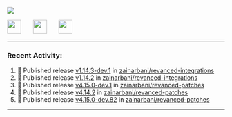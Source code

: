 <p align="left">
  <!-- Typing SVG by DenverCoder1 - https://github.com/DenverCoder1/readme-typing-svg -->
  <a href="https://github.com/DenverCoder1/readme-typing-svg">
    <img src="https://readme-typing-svg.demolab.com/?lines=Hello%2E%2E%2E;Im%20Zain;&font=Fira%20Code&center=false&width=440&height=45&color=00FFFF&vCenter=true&pause=1000&size=22" /></a>
</p>

<p align="left">
  <a href="https://www.youtube.com/@zainarbani"><img width="32px" src="https://www.freeiconspng.com/uploads/youtube-subscribe-png-youtube-subscribe-to-5.png"/></a>
  &#8287;&#8287;&#8287;&#8287;&#8287;
  <a href="https://discord.com/invite/4dMPpvKm"><img width="32px" src="https://www.freeiconspng.com/uploads/discord-icon-7.png"/></a>
  &#8287;&#8287;&#8287;&#8287;&#8287;
  <a href="https://t.me/AnotherZain"><img width="32px" src="https://www.freeiconspng.com/uploads/telegram-icon-1.png"></a>
</p>

---

<h3>Recent Activity:</h3>

<!-- https://github.com/jamesgeorge007/github-activity-readme -->
<!--START_SECTION:activity-->
1. 🚀 Published release [v1.14.3-dev.1](https://github.com/zainarbani/revanced-integrations/releases/tag/v1.14.3-dev.1) in [zainarbani/revanced-integrations](https://github.com/zainarbani/revanced-integrations)
2. 🚀 Published release [v1.14.2](https://github.com/zainarbani/revanced-integrations/releases/tag/v1.14.2) in [zainarbani/revanced-integrations](https://github.com/zainarbani/revanced-integrations)
3. 🚀 Published release [v4.15.0-dev.1](https://github.com/zainarbani/revanced-patches/releases/tag/v4.15.0-dev.1) in [zainarbani/revanced-patches](https://github.com/zainarbani/revanced-patches)
4. 🚀 Published release [v4.14.2](https://github.com/zainarbani/revanced-patches/releases/tag/v4.14.2) in [zainarbani/revanced-patches](https://github.com/zainarbani/revanced-patches)
5. 🚀 Published release [v4.15.0-dev.82](https://github.com/zainarbani/revanced-patches/releases/tag/v4.15.0-dev.82) in [zainarbani/revanced-patches](https://github.com/zainarbani/revanced-patches)
<!--END_SECTION:activity-->

---
